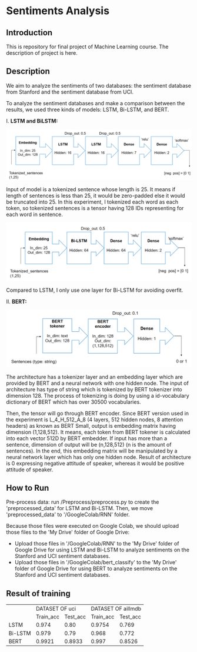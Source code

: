 # Sentiments Analysis

## Introduction

This is repository for final project of Machine Learning course. The description of project is here.

## Description

We aim to analyze the sentiments of two databases: the sentiment database from Stanford and the sentiment database from UCI.

To analyze the sentiment databases and make a comparison between the results, we used three kinds of models: LSTM, Bi-LSTM, and BERT.

I. <strong>LSTM and BiLSTM:</strong>

<img src="img/LSTM_architecture.png" alt="1" width=auto height=auto title="LSTM architecture">

Input of model is a tokenized sentence whose length is 25. It means if length of sentences is less than 25, it would be zero-padded else it would be truncated into 25. In this experiment, I tokenized each word as each token, so tokenized sentences is a tensor having 128 IDs representing for each word in sentence.

<img src="img/BiLSTM_architecture.png" alt="1" width=auto height=auto title="Bi-LSTM architecture">

Compared to LSTM, I only use one layer for Bi-LSTM for avoiding overfit. 

II. <strong>BERT:</strong>

<img src="img/BERT_architecture.png" alt="1" width=auto height=auto title="BERT architecture">

The architecture has a tokenizer layer and an embedding layer which are provided by BERT and a neural network with one hidden node. The input of architecture has type of string which is tokenized by BERT tokenizer into dimension 128. The process of tokenizing is doing by using a id-vocabulary dictionary of BERT which has over 30500 vocabularies.

Then, the tensor will go through BERT encoder. Since BERT version used in the experiment is L_4_H_512_A_8 (4 layers, 512 hidden nodes, 8 attention headers) as known as BERT Small, output is embedding matrix having dimension (1,128,512). It means, each token from BERT tokener is calculated into each vector 512D by BERT embedder. If input has more than a sentence, dimension of output will be (n,128,512) (n is the amount of sentences). In the end, this embedding matrix will be manipulated by a neural network layer which has only one hidden node. Result of architecture is 0 expressing negative attitude of speaker, whereas it would be positive attitude of speaker.

## How to Run

Pre-process data: run /Preprocess/preprocess.py to create the 'preprocessed_data' for LSTM and Bi-LSTM. Then, we move 'preprocessed_data' to '/GoogleColab/RNN' folder.

Because those files were executed on Google Colab, we should upload those files to the 'My Drive' folder of Google Drive:
* Upload those files in '/GoogleColab/RNN' to the 'My Drive' folder of Google Drive for using LSTM and Bi-LSTM to analyze sentiments on the Stanford and UCI sentiment databases.
* Upload those files in '/GoogleColab/bert_classify' to the 'My Drive' folder of Google Drive for using BERT to analyze sentiments on the Stanford and UCI sentiment databases.

## Result of training

<table>
  <tr>
	<td > </td>
    <td colspan="2">DATASET OF uci</td>
    <td colspan="2">DATASET OF ailImdb</td>
  </tr>
  <tr>
	<td > </td>
	<td >Train_acc</td>
	<td >Test_acc</td>
	<td >Train_acc</td>
	<td >Test_acc</td>
  </tr>
  <tr>
	<td >LSTM</td>
	<td >0.974</td>
	<td >0.80</td>
	<td >0.9754</td>
	<td >0.769</td>
  </tr> 
  <tr>
	<td >Bi-LSTM</td>
	<td >0.979</td>
	<td >0.79</td>
	<td >0.968</td>
	<td >0.772</td>
  </tr>
  <tr>
	<td >BERT</td>
	<td >0.9921</td>
	<td >0.8933</td>
	<td >0.997</td>
	<td >0.8526</td>
  </tr>
</table>
